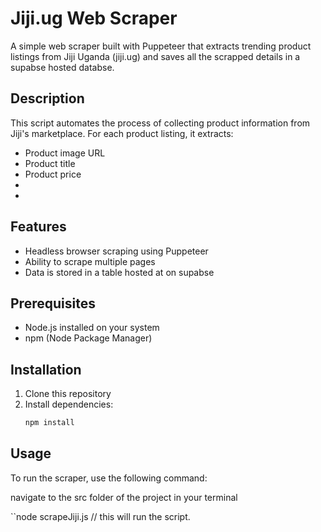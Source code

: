 # Jiji.ug Web Scraper

A simple web scraper built with Puppeteer that extracts trending product listings from Jiji Uganda (jiji.ug) and saves all the scrapped details in a supabse hosted databse.

## Description

This script automates the process of collecting product information from Jiji's marketplace. For each product listing, it extracts:
- Product image URL
- Product title
- Product price
-
- 

## Features

- Headless browser scraping using Puppeteer
- Ability to scrape multiple pages
- Data is stored in a table hosted at on supabse


## Prerequisites

- Node.js installed on your system
- npm (Node Package Manager)

## Installation

1. Clone this repository
2. Install dependencies:
   ```bash
   npm install
   ```

## Usage

To run the scraper, use the following command:

navigate to the src folder of the project in your terminal

``node scrapeJiji.js // this will run the script.

